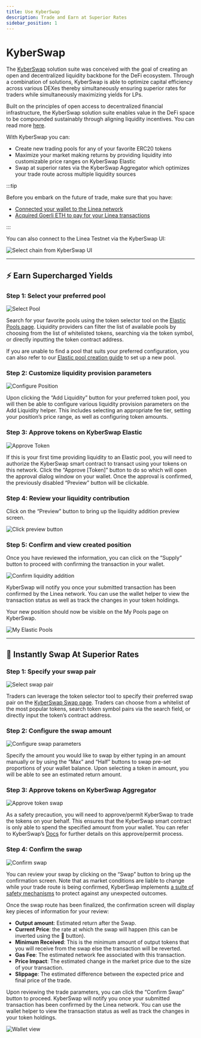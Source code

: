 ```yaml
---
title: Use KyberSwap
description: Trade and Earn at Superior Rates
sidebar_position: 1
---
```


# KyberSwap

The [KyberSwap](http://www.kyberswap.com) solution suite was conceived with the goal of creating an open and decentralized liquidity backbone for the DeFi ecosystem. Through a combination of solutions, KyberSwap is able to optimize capital efficiency across various DEXes thereby simultaneously ensuring superior rates for traders while simultaneously maximizing yields for LPs.

Built on the principles of open access to decentralized financial infrastructure, the KyberSwap solution suite enables value in the DeFi space to be compounded sustainably through aligning liquidity incentives. You can read more [here](https://docs.kyberswap.com/).

With KyberSwap you can:

- Create new trading pools for any of your favorite ERC20 tokens
- Maximize your market making returns by providing liquidity into customizable price ranges on KyberSwap Elastic
- Swap at superior rates via the KyberSwap Aggregator which optimizes your trade route across multiple liquidity sources

:::tip

Before you embark on the future of trade, make sure that you have:

- [Connected your wallet to the Linea network](/use-mainnet/set-up-your-wallet.mdx)
- [Acquired Goerli ETH to pay for your Linea transactions](../fund.md)

:::

You can also connect to the Linea Testnet via the KyberSwap UI:

![Select chain from KyberSwap UI](../../assets/kyberswap/KyberSwap_SelectChain.png)

---

## :zap: Earn Supercharged Yields

### Step 1: Select your preferred pool

![Select Pool](../../assets/kyberswap/KyberSwap_AddLiquidity_SelectPool.png)

Search for your favorite pools using the token selector tool on the [Elastic Pools page](https://kyberswap.com/pools/linea-goerli). Liquidity providers can filter the list of available pools by choosing from the list of whitelisted tokens, searching via the token symbol, or directly inputting the token contract address.

If you are unable to find a pool that suits your preferred configuration, you can also refer to our [Elastic pool creation guide](https://docs.kyberswap.com/liquidity-solutions/kyberswap-elastic/user-guides/elastic-pool-creation) to set up a new pool.

### Step 2: Customize liquidity provision parameters

![Configure Position](../../assets/kyberswap/KyberSwap_AddLiquidity_SelectRange.png)

Upon clicking the “Add Liquidity” button for your preferred token pool, you will then be able to configure various liquidity provision parameters on the Add Liquidity helper. This includes selecting an appropriate fee tier, setting your position’s price range, as well as configuring token amounts.

### Step 3: Approve tokens on KyberSwap Elastic

![Approve Token](../../assets/kyberswap/KyberSwap_AddLiquidity_ApproveToken.png)

If this is your first time providing liquidity to an Elastic pool, you will need to authorize the KyberSwap smart contract to transact using your tokens on this network. Click the “Approve [Token]” button to do so which will open the approval dialog window on your wallet. Once the approval is confirmed, the previously disabled “Preview” button will be clickable.

### Step 4: Review your liquidity contribution

Click on the “Preview” button to bring up the liquidity addition preview screen.

![Click preview button](../../assets/kyberswap/KyberSwap_AddLiquidity_PreviewButton.png)

### Step 5: Confirm and view created position

Once you have reviewed the information, you can click on the “Supply” button to proceed with confirming the transaction in your wallet.

![Confirm liquidity addition](../../assets/kyberswap/KyberSwap_AddLiquidity_Preview.png)

KyberSwap will notify you once your submitted transaction has been confirmed by the Linea network. You can use the wallet helper to view the transaction status as well as track the changes in your token holdings.

Your new position should now be visible on the My Pools page on KyberSwap.

![My Elastic Pools](../../assets/kyberswap/KyberSwap_AddLiquidity_MyElasticPools.png)

---

## :repeat: Instantly Swap At Superior Rates

### Step 1: Specify your swap pair

![Select swap pair](../../assets/kyberswap/KyberSwap_Swap_SelectToken.png)

Traders can leverage the token selector tool to specify their preferred swap pair on the [KyberSwap Swap page](https://kyberswap.com/swap/linea-goerli). Traders can choose from a whitelist of the most popular tokens, search token symbol pairs via the search field, or directly input the token’s contract address.

### Step 2: Configure the swap amount

![Configure swap parameters](../../assets/kyberswap/KyberSwap_Swap_ConfigureSwap.png)

Specify the amount you would like to swap by either typing in an amount manually or by using the “Max” and “Half” buttons to swap pre-set proportions of your wallet balance. Upon selecting a token in amount, you will be able to see an estimated return amount.

### Step 3: Approve tokens on KyberSwap Aggregator

![Approve token swap](../../assets/kyberswap/KyberSwap_Swap_ApproveToken.png)

As a safety precaution, you will need to approve/permit KyberSwap to trade the tokens on your behalf. This ensures that the KyberSwap smart contract is only able to spend the specified amount from your wallet. You can refer to KyberSwap’s [Docs](https://docs.kyberswap.com/kyberswap-solutions/kyberswap-interface/user-guides/instantly-swap-at-the-best-rates#step-4-approve-or-permit-contract-to-swap-tokens) for further details on this approve/permit process.

### Step 4: Confirm the swap

![Confirm swap](../../assets/kyberswap/KyberSwap_Swap_Preview.png)

You can review your swap by clicking on the “Swap” button to bring up the confirmation screen. Note that as market conditions are liable to change while your trade route is being confirmed, KyberSwap implements [a suite of safety mechanisms](https://docs.kyberswap.com/kyberswap-solutions/kyberswap-interface/user-guides/instantly-swap-at-the-best-rates#step-5-confirm-the-swap) to protect against any unexpected outcomes.

Once the swap route has been finalized, the confirmation screen will display key pieces of information for your review:

- **Output amount**: Estimated return after the Swap.
- **Current Price**: the rate at which the swap will happen (this can be inverted using the 🔁 button).
- **Minimum Received**: This is the minimum amount of output tokens that you will receive from the swap else the transaction will be reverted.
- **Gas Fee**: The estimated network fee associated with this transaction.
- **Price Impact**: The estimated change in the market price due to the size of your transaction.
- **Slippage**: The estimated difference between the expected price and final price of the trade.

Upon reviewing the trade parameters, you can click the “Confirm Swap” button to proceed. KyberSwap will notify you once your submitted transaction has been confirmed by the Linea network. You can use the wallet helper to view the transaction status as well as track the changes in your token holdings.

![Wallet view](../../assets/kyberswap/KyberSwap_Swap_WalletView.png)
